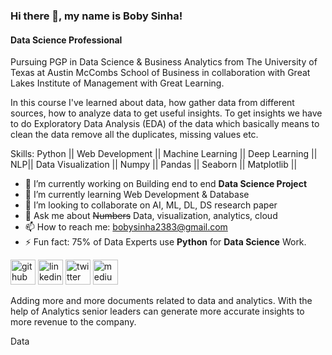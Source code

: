 ### Hi there 👋, my name is **Boby Sinha!**
#### Data Science Professional
Pursuing PGP in Data Science & Business Analytics from The University of Texas at Austin McCombs School of Business in collaboration with Great Lakes Institute of Management with Great Learning.

In this course I've learned about data, how gather data from different sources, how to analyze data to get useful insights. To get insights we have to do Exploratory Data Analysis (EDA) of the data which basically means to clean the data remove all the duplicates, missing values etc.

Skills: Python || Web Development || Machine Learning || Deep Learning || NLP|| Data Visualization || Numpy || Pandas || Seaborn || Matplotlib ||

- 🔭 I’m currently working on Building end to end **Data Science Project** 
- 🌱 I’m currently learning Web Development & Database 
- 👯 I’m looking to collaborate on AI, ML, DL, DS research paper 
- 💬 Ask me about ~~Numbers~~ Data, visualization, analytics, cloud 
- 📫 How to reach me: bobysinha2383@gmail.com 
- ⚡ Fun fact: 75% of Data Experts use **Python** for **Data Science** Work. 


[<img src='https://cdn.jsdelivr.net/npm/simple-icons@3.0.1/icons/github.svg' alt='github' height='40'>](https://github.com/github.com/bobysinha17)  [<img src='https://cdn.jsdelivr.net/npm/simple-icons@3.0.1/icons/linkedin.svg' alt='linkedin' height='40'>](https://www.linkedin.com/in/linkedin.com/in/bobysinha/)  [<img src='https://cdn.jsdelivr.net/npm/simple-icons@3.0.1/icons/twitter.svg' alt='twitter' height='40'>](https://twitter.com/bobysinha2383)  [<img src='https://cdn.jsdelivr.net/npm/simple-icons@3.0.1/icons/medium.svg' alt='medium' height='40'>](@bobysinha2383)  

Adding more and more documents related to data and analytics. With the help of Analytics senior leaders can generate more accurate insights to more revenue to the company. 

Data 
